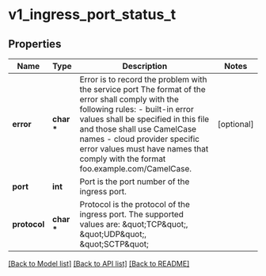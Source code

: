 # v1_ingress_port_status_t

## Properties
Name | Type | Description | Notes
------------ | ------------- | ------------- | -------------
**error** | **char \*** | Error is to record the problem with the service port The format of the error shall comply with the following rules: - built-in error values shall be specified in this file and those shall use   CamelCase names - cloud provider specific error values must have names that comply with the   format foo.example.com/CamelCase. | [optional] 
**port** | **int** | Port is the port number of the ingress port. | 
**protocol** | **char \*** | Protocol is the protocol of the ingress port. The supported values are: \&quot;TCP\&quot;, \&quot;UDP\&quot;, \&quot;SCTP\&quot;   | 

[[Back to Model list]](../README.md#documentation-for-models) [[Back to API list]](../README.md#documentation-for-api-endpoints) [[Back to README]](../README.md)


